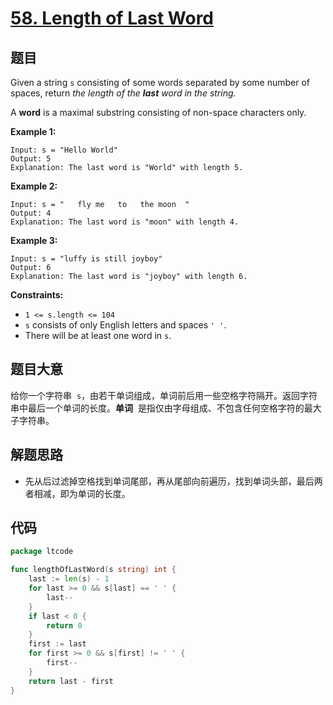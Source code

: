 # [58. Length of Last Word](https://leetcode-cn.com/problems/length-of-last-word/)

## 题目

Given a string `s` consisting of some words separated by some number of spaces, return *the length of the **last** word in the string.*

A **word** is a maximal substring consisting of non-space characters only.

**Example 1:**

```
Input: s = "Hello World"
Output: 5
Explanation: The last word is "World" with length 5.

```

**Example 2:**

```
Input: s = "   fly me   to   the moon  "
Output: 4
Explanation: The last word is "moon" with length 4.

```

**Example 3:**

```
Input: s = "luffy is still joyboy"
Output: 6
Explanation: The last word is "joyboy" with length 6.

```

**Constraints:**

- `1 <= s.length <= 104`
- `s` consists of only English letters and spaces `' '`.
- There will be at least one word in `s`.

## 题目大意

给你一个字符串  `s`，由若干单词组成，单词前后用一些空格字符隔开。返回字符串中最后一个单词的长度。**单词**  是指仅由字母组成、不包含任何空格字符的最大子字符串。

## 解题思路

- 先从后过滤掉空格找到单词尾部，再从尾部向前遍历，找到单词头部，最后两者相减，即为单词的长度。

## 代码

```go
package ltcode

func lengthOfLastWord(s string) int {
	last := len(s) - 1
	for last >= 0 && s[last] == ' ' {
		last--
	}
	if last < 0 {
		return 0
	}
	first := last
	for first >= 0 && s[first] != ' ' {
		first--
	}
	return last - first
}
```
